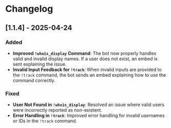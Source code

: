# Changelog

## [1.1.4] - 2025-04-24
### Added
- **Improved `!whois_display` Command**: The bot now properly handles valid and invalid display names. If a user does not exist, an embed is sent explaining the issue.
- **Invalid Input Feedback for `!track`**: When invalid inputs are provided to the `!track` command, the bot sends an embed explaining how to use the command correctly.

### Fixed
- **User Not Found in `!whois_display`**: Resolved an issue where valid users were incorrectly reported as non-existent.
- **Error Handling in `!track`**: Improved error handling for invalid usernames or IDs in the `!track` command.
